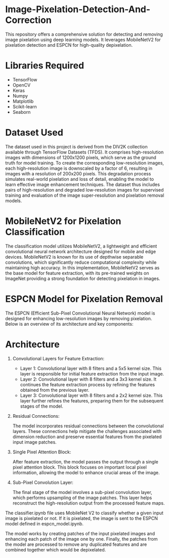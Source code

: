 # Image-Pixelation-Detection-And-Correction
This repository offers a comprehensive solution for detecting and removing image pixelation using deep learning models. It leverages MobileNetV2 for pixelation detection and ESPCN for high-quality depixelation.

# Libraries Required
- TensorFlow 
- OpenCV
- Keras
- Numpy
- Matplotlib
- Scikit-learn
- Seaborn



# Dataset Used

The dataset used in this project is derived from the DIV2K collection available through TensorFlow Datasets (TFDS). It comprises high-resolution images with dimensions of 1200x1200 pixels, which serve as the ground truth for model training. To create the corresponding low-resolution images, each high-resolution image is downscaled by a factor of 6, resulting in images with a resolution of 200x200 pixels. This degradation process simulates real-world pixelation and loss of detail, enabling the model to learn effective image enhancement techniques. The dataset thus includes pairs of high-resolution and degraded low-resolution images for supervised training and evaluation of the image super-resolution and pixelation removal models.



# MobileNetV2 for Pixelation Classification

The classification model utilizes MobileNetV2, a lightweight and efficient convolutional neural network architecture designed for mobile and edge devices. MobileNetV2 is known for its use of depthwise separable convolutions, which significantly reduce computational complexity while maintaining high accuracy. In this implementation, MobileNetV2 serves as the base model for feature extraction, with its pre-trained weights on ImageNet providing a strong foundation for detecting pixelation in images.



# ESPCN Model for Pixelation Removal

The ESPCN (Efficient Sub-Pixel Convolutional Neural Network) model is designed for enhancing low-resolution images by removing pixelation. Below is an overview of its architecture and key components:


# Architecture
1. Convolutional Layers for Feature Extraction:

    - Layer 1: Convolutional layer with 8 filters and a 5x5 kernel size. This layer is responsible for initial feature extraction from the input image.
    - Layer 2: Convolutional layer with 8 filters and a 3x3 kernel size. It continues the feature extraction process by refining the features obtained from the previous layer.
    - Layer 3: Convolutional layer with 8 filters and a 2x2 kernel size. This layer further refines the features, preparing them for the subsequent stages of the model.


2. Residual Connections:

    The model incorporates residual connections between the convolutional layers. These connections help mitigate the challenges associated with dimension reduction and preserve essential features from the pixelated input image patches.

3. Single Pixel Attention Block:

    After feature extraction, the model passes the output through a single pixel attention block. This block focuses on important local pixel information, allowing the model to enhance crucial areas of the image.

4. Sub-Pixel Convolution Layer:
   
    The final stage of the model involves a sub-pixel convolution layer, which performs upsampling of the image patches. This layer helps reconstruct the high-resolution output from the processed feature maps.
   



The classifier.ipynb file uses MobileNet V2 to classify whether a given input image is pixelated or not. If it is pixelated, the image is sent to the ESPCN model defined in espcn_model.ipynb. 

The model works by creating patches of the input pixelated images and enhancing each patch of the image one by one. Finally, the patches from the model are processed to remove any duplicated features and are combined together which would be depixelated. 
